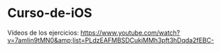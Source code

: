 # Curso-de-iOS
Vídeos de los ejercicios:  https://www.youtube.com/watch?v=7amIin9tMN0&amp;list=PLdzEAFMBSDCukjMMh3pft3hDqda2fEBC-

